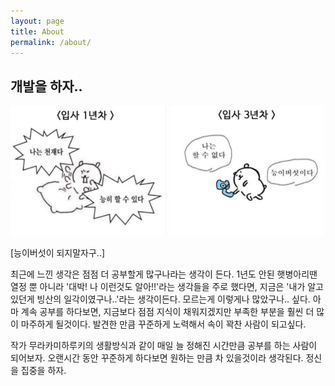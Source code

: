 ```yaml
---
layout: page
title: About
permalink: /about/
---
```




## 개발을 하자..

<img src = "/img/candoit.jpeg" class="middle-image"/>

[능이버섯이 되지말자구..]

최근에 느낀 생각은 점점 더 공부할게 많구나라는 생각이 든다. 1년도 안된 햇병아리땐 열정 뿐 아니라 '대박! 나 이런것도 알아!!'라는 생각들을 주로 했다면, 지금은 '내가 알고 있던게 빙산의 일각이였구나..'라는 생각이든다. 모르는게 이렇게나 많았구나.. 싶다. 아마 계속 공부를 하다보면, 지금보다 점점 지식이 채워지겠지만 부족한 부분을 훨씬 더 많이 마주하게 될것이다. 발견한 만큼 꾸준하게 노력해서 속이 꽉찬 사람이 되고싶다.

작가 무라카미하루키의 생활방식과 같이 매일 늘 정해진 시간만큼 공부를 하는 사람이 되어보자. 오랜시간 동안 꾸준하게 하다보면 원하는 만큼 차 있을것이라 생각된다. 정신을 집중을 하자.